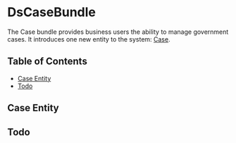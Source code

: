 # DsCaseBundle

The Case bundle provides business users the ability to manage government cases. It introduces one new entity to the system: [Case](Entity/CaseEntity.php).

## Table of Contents

- [Case Entity](#case-entity)
- [Todo](#todo)

## Case Entity

## Todo




